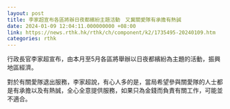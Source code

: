 ```yaml
---
layout: post
title: 李家超宣布各區將辦日夜都繽紛主題活動　又冀關愛隊有承擔有熱誠
date: 2024-01-09 12:04:11.000000000 +08:00
link: https://news.rthk.hk/rthk/ch/component/k2/1735495-20240109.htm
categories: rthk
---
```


行政長官李家超宣布，由本月至5月各區將舉辦以日夜都繽紛為主題的活動，振興地區經濟。

對於有關愛隊退出服務，李家超說，有心人多的是，當局希望參與關愛隊的人士都是有承擔以及有熱誠，全心全意提供服務，如果只為金錢而負責有關工作，可能並不適合。
